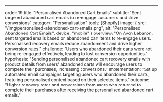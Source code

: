---
order: 19
title: "Personalised Abandoned Cart Emails"
subtitle: "Sent targeted abandoned cart emails to re-engage customers and drive conversions"
category: "Personalisation"
tools: [Shopify]
image: {
    src: "/img/personalised-abandoned-cart-emails.png",
    alt: "Personalised Abandoned Cart Emails",
    device: "mobile"
}
overview: "On Avon Lebanon, sent targeted emails based on abandoned cart items to re-engage users. Personalised recovery emails reduce abandonment and drive higher conversion rates."
challenge: "Users who abandoned their carts were not being re-engaged effectively, leading to lost conversion opportunities."
hypothesis: "Sending personalised abandoned cart recovery emails with product details from users' abandoned carts will encourage users to complete their purchases, increasing conversions."
implementation: "Set up automated email campaigns targeting users who abandoned their carts, featuring personalised content based on their selected items."
outcome: "Higher recovery rates and conversions from users who returned to complete their purchases after receiving the personalised abandoned cart emails."